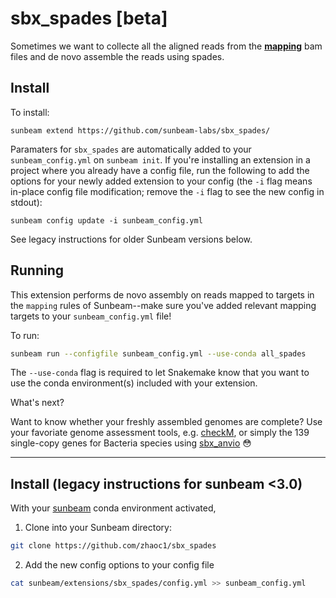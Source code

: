 # sbx_spades [beta]

Sometimes we want to collecte all the aligned reads from the [**mapping**](https://github.com/sunbeam-labs/sunbeam/blob/dev/rules/mapping/mapping.rules) bam files and de novo assemble the reads using spades. 

## Install

To install:

    sunbeam extend https://github.com/sunbeam-labs/sbx_spades/

Paramaters for `sbx_spades` are automatically added to your `sunbeam_config.yml` on `sunbeam init`. If you're installing an extension in a project where you already have a config file, run the following to add the options for your newly added extension to your config (the `-i` flag means in-place config file modification; remove the `-i` flag to see the new config in stdout):

    sunbeam config update -i sunbeam_config.yml

See legacy instructions for older Sunbeam versions below.


## Running

This extension performs de novo assembly on reads mapped to targets in the `mapping` rules of Sunbeam--make sure you've added relevant mapping targets to your `sunbeam_config.yml` file!

To run:

  ```bash
  sunbeam run --configfile sunbeam_config.yml --use-conda all_spades
  ```

The `--use-conda` flag is required to let Snakemake know that you want to use the conda environment(s) included with your extension.

What's next?

Want to know whether your freshly assembled genomes are complete? Use your favoriate genome assessment tools, e.g. [checkM](http://ecogenomics.github.io/CheckM/), or simply the 139 single-copy genes for Bacteria species using [sbx_anvio](https://github.com/sunbeam-labs/sbx_anvio) 😳


----

## Install (legacy instructions for sunbeam <3.0)
 
 With your [sunbeam](https://github.com/sunbeam-labs/sunbeam) conda environment activated, 
 
 1. Clone into your Sunbeam directory:
 
  ```bash
  git clone https://github.com/zhaoc1/sbx_spades
  ```
 
 2. Add the new config options to your config file
 
  ```bash
  cat sunbeam/extensions/sbx_spades/config.yml >> sunbeam_config.yml
  ```

